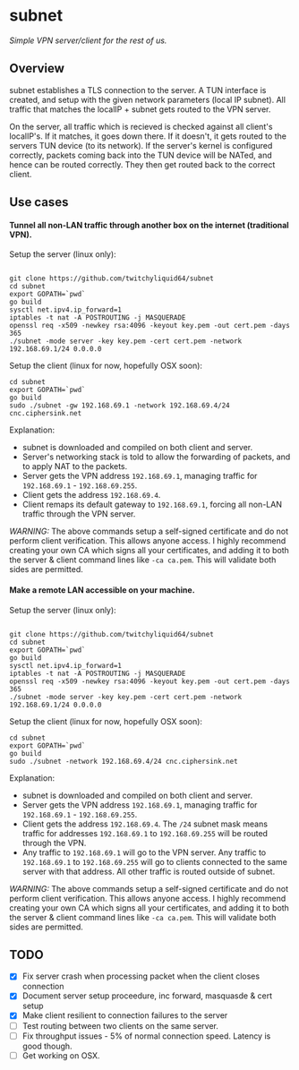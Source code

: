 
# subnet

_Simple VPN server/client for the rest of us._

## Overview

subnet establishes a TLS connection to the server. A TUN interface is created, and setup with the given network parameters (local IP subnet). All traffic that matches the localIP + subnet gets routed to the VPN server.

On the server, all traffic which is recieved is checked against all client's localIP's. If it matches, it goes down there. If it doesn't, it gets routed to the servers TUN device (to its network). If the server's kernel is configured correctly, packets coming back into the TUN device will be NATed, and hence can be routed correctly. They then get routed back to the correct client.

## Use cases

#### Tunnel all non-LAN traffic through another box on the internet (traditional VPN).

Setup the server (linux only):

```shell

git clone https://github.com/twitchyliquid64/subnet
cd subnet
export GOPATH=`pwd`
go build
sysctl net.ipv4.ip_forward=1
iptables -t nat -A POSTROUTING -j MASQUERADE
openssl req -x509 -newkey rsa:4096 -keyout key.pem -out cert.pem -days 365
./subnet -mode server -key key.pem -cert cert.pem -network 192.168.69.1/24 0.0.0.0
```

Setup the client (linux for now, hopefully OSX soon):

```shell
cd subnet
export GOPATH=`pwd`
go build
sudo ./subnet -gw 192.168.69.1 -network 192.168.69.4/24 cnc.ciphersink.net
```

Explanation:
 * subnet is downloaded and compiled on both client and server.
 * Server's networking stack is told to allow the forwarding of packets, and to apply NAT to the packets.
 * Server gets the VPN address `192.168.69.1`, managing traffic for `192.168.69.1` - `192.168.69.255`.
 * Client gets the address `192.168.69.4`.
 * Client remaps its default gateway to `192.168.69.1`, forcing all non-LAN traffic through the VPN server.

*WARNING:* The above commands setup a self-signed certificate and do not perform client verification. This allows anyone access. I highly recommend creating your own
CA which signs all your certificates, and adding it to both the server & client command lines like `-ca ca.pem`. This will validate both sides are permitted.

#### Make a remote LAN accessible on your machine.

Setup the server (linux only):

```shell

git clone https://github.com/twitchyliquid64/subnet
cd subnet
export GOPATH=`pwd`
go build
sysctl net.ipv4.ip_forward=1
iptables -t nat -A POSTROUTING -j MASQUERADE
openssl req -x509 -newkey rsa:4096 -keyout key.pem -out cert.pem -days 365
./subnet -mode server -key key.pem -cert cert.pem -network 192.168.69.1/24 0.0.0.0
```

Setup the client (linux for now, hopefully OSX soon):

```shell
cd subnet
export GOPATH=`pwd`
go build
sudo ./subnet -network 192.168.69.4/24 cnc.ciphersink.net
```

Explanation:
 * subnet is downloaded and compiled on both client and server.
 * Server gets the VPN address `192.168.69.1`, managing traffic for `192.168.69.1` - `192.168.69.255`.
 * Client gets the address `192.168.69.4`. The `/24` subnet mask means traffic for addresses `192.168.69.1` to `192.168.69.255` will be routed through the VPN.
 * Any traffic to `192.168.69.1` will go to the VPN server. Any traffic to `192.168.69.1` to `192.168.69.255` will go to clients connected to the same server with that address. All other traffic is routed outside of subnet.

*WARNING:* The above commands setup a self-signed certificate and do not perform client verification. This allows anyone access. I highly recommend creating your own
CA which signs all your certificates, and adding it to both the server & client command lines like `-ca ca.pem`. This will validate both sides are permitted.



## TODO

 - [x] Fix server crash when processing packet when the client closes connection
 - [x] Document server setup proceedure, inc forward, masquasde & cert setup
 - [x] Make client resilient to connection failures to the server
 - [ ] Test routing between two clients on the same server.
 - [ ] Fix throughput issues - 5% of normal connection speed. Latency is good though.
 - [ ] Get working on OSX.
